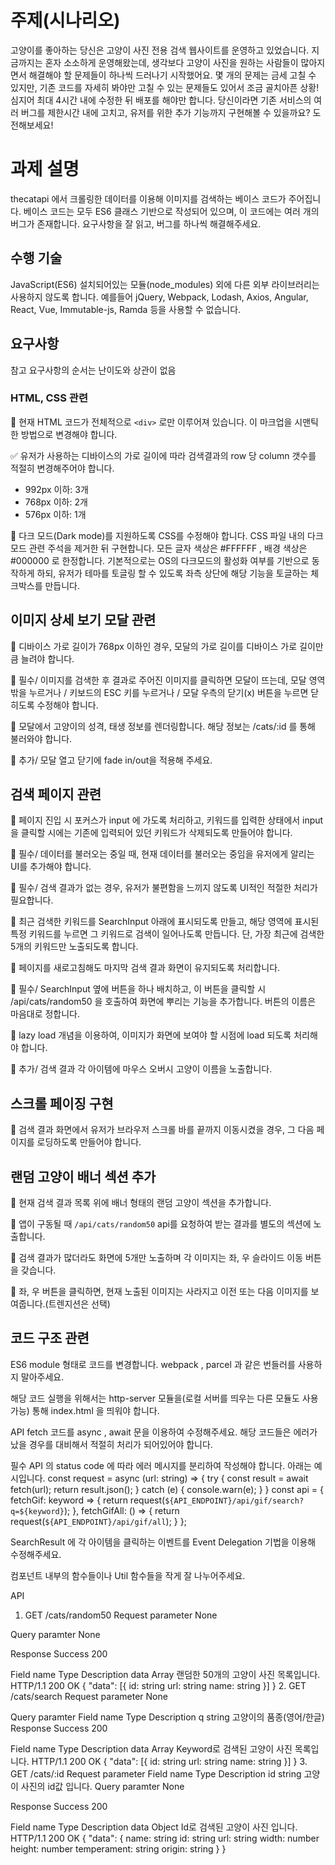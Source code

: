 # 주제(시나리오)

고양이를 좋아하는 당신은 고양이 사진 전용 검색 웹사이트를 운영하고 있었습니다. 지금까지는 혼자 소소하게 운영해왔는데, 생각보다 고양이 사진을 원하는 사람들이 많아지면서 해결해야 할 문제들이 하나씩 드러나기 시작했어요. 몇 개의 문제는 금세 고칠 수 있지만, 기존 코드를 자세히 봐야만 고칠 수 있는 문제들도 있어서 조금 골치아픈 상황! 심지어 최대 4시간 내에 수정한 뒤 배포를 해야만 합니다. 당신이라면 기존 서비스의 여러 버그를 제한시간 내에 고치고, 유저를 위한 추가 기능까지 구현해볼 수 있을까요? 도전해보세요!

# 과제 설명
thecatapi 에서 크롤링한 데이터를 이용해 이미지를 검색하는 베이스 코드가 주어집니다.
베이스 코드는 모두 ES6 클래스 기반으로 작성되어 있으며, 이 코드에는 여러 개의 버그가 존재합니다. 요구사항을 잘 읽고, 버그를 하나씩 해결해주세요.

## 수행 기술
JavaScript(ES6) 설치되어있는 모듈(node_modules) 외에 다른 외부 라이브러리는 사용하지 않도록 합니다. 예를들어 jQuery, Webpack, Lodash, Axios, Angular, React, Vue, Immutable-js, Ramda 등을 사용할 수 없습니다.

## 요구사항
참고 요구사항의 순서는 난이도와 상관이 없음

### HTML, CSS 관련

🔲 현재 HTML 코드가 전체적으로 ```<div>``` 로만 이루어져 있습니다. 이 마크업을 시맨틱한 방법으로 변경해야 합니다.

✅ 유저가 사용하는 디바이스의 가로 길이에 따라 검색결과의 row 당 column 갯수를 적절히 변경해주어야 합니다. 
  - 992px 이하: 3개
  - 768px 이하: 2개
  - 576px 이하: 1개

🔲 다크 모드(Dark mode)를 지원하도록 CSS를 수정해야 합니다. CSS 파일 내의 다크 모드 관련 주석을 제거한 뒤 구현합니다.
모든 글자 색상은 #FFFFFF , 배경 색상은 #000000 로 한정합니다.
기본적으로는 OS의 다크모드의 활성화 여부를 기반으로 동작하게 하되, 유저가 테마를 토글링 할 수 있도록 좌측 상단에 해당 기능을 토글하는 체크박스를 만듭니다.

## 이미지 상세 보기 모달 관련
🔲 디바이스 가로 길이가 768px 이하인 경우, 모달의 가로 길이를 디바이스 가로 길이만큼 늘려야 합니다.

🔲 필수/ 이미지를 검색한 후 결과로 주어진 이미지를 클릭하면 모달이 뜨는데, 모달 영역 밖을 누르거나 / 키보드의 ESC 키를 누르거나 / 모달 우측의 닫기(x) 버튼을 누르면 닫히도록 수정해야 합니다.

🔲 모달에서 고양이의 성격, 태생 정보를 렌더링합니다. 해당 정보는 /cats/:id 를 통해 불러와야 합니다.

🔲 추가/ 모달 열고 닫기에 fade in/out을 적용해 주세요.

## 검색 페이지 관련
🔲 페이지 진입 시 포커스가 input 에 가도록 처리하고, 키워드를 입력한 상태에서 input 을 클릭할 시에는 기존에 입력되어 있던 키워드가 삭제되도록 만들어야 합니다.

🔲 필수/ 데이터를 불러오는 중일 때, 현재 데이터를 불러오는 중임을 유저에게 알리는 UI를 추가해야 합니다.

🔲 필수/ 검색 결과가 없는 경우, 유저가 불편함을 느끼지 않도록 UI적인 적절한 처리가 필요합니다.

🔲 최근 검색한 키워드를 SearchInput 아래에 표시되도록 만들고, 해당 영역에 표시된 특정 키워드를 누르면 그 키워드로 검색이 일어나도록 만듭니다. 단, 가장 최근에 검색한 5개의 키워드만 노출되도록 합니다.

🔲 페이지를 새로고침해도 마지막 검색 결과 화면이 유지되도록 처리합니다.

🔲 필수/ SearchInput 옆에 버튼을 하나 배치하고, 이 버튼을 클릭할 시 /api/cats/random50 을 호출하여 화면에 뿌리는 기능을 추가합니다. 버튼의 이름은 마음대로 정합니다.

🔲 lazy load 개념을 이용하여, 이미지가 화면에 보여야 할 시점에 load 되도록 처리해야 합니다.

🔲 추가/ 검색 결과 각 아이템에 마우스 오버시 고양이 이름을 노출합니다.

## 스크롤 페이징 구현
🔲 검색 결과 화면에서 유저가 브라우저 스크롤 바를 끝까지 이동시켰을 경우, 그 다음 페이지를 로딩하도록 만들어야 합니다.

## 랜덤 고양이 배너 섹션 추가
🔲 현재 검색 결과 목록 위에 배너 형태의 랜덤 고양이 섹션을 추가합니다.

🔲 앱이 구동될 때 `/api/cats/random50` api를 요청하여 받는 결과를 별도의 섹션에 노출합니다.

🔲 검색 결과가 많더라도 화면에 5개만 노출하며 각 이미지는 좌, 우 슬라이드 이동 버튼을 갖습니다.

🔲 좌, 우 버튼을 클릭하면, 현재 노출된 이미지는 사라지고 이전 또는 다음 이미지를 보여줍니다.(트렌지션은 선택)

## 코드 구조 관련
ES6 module 형태로 코드를 변경합니다.
webpack , parcel 과 같은 번들러를 사용하지 말아주세요.

해당 코드 실행을 위해서는 http-server 모듈을(로컬 서버를 띄우는 다른 모듈도 사용 가능) 통해 index.html 을 띄워야 합니다.

API fetch 코드를 async , await 문을 이용하여 수정해주세요. 해당 코드들은 에러가 났을 경우를 대비해서 적절히 처리가 되어있어야 합니다.

필수 API 의 status code 에 따라 에러 메시지를 분리하여 작성해야 합니다. 아래는 예시입니다.
  const request = async (url: string) => {     try {       const result = await fetch(url);       return result.json();     } catch (e) {       console.warn(e);     }   }    const api = {     fetchGif: keyword => {       return request(`${API_ENDPOINT}/api/gif/search?q=${keyword}`);     },     fetchGifAll: () => {       return request(`${API_ENDPOINT}/api/gif/all`);     }   };

SearchResult 에 각 아이템을 클릭하는 이벤트를 Event Delegation 기법을 이용해 수정해주세요.

컴포넌트 내부의 함수들이나 Util 함수들을 작게 잘 나누어주세요.

API
1. GET /cats/random50
Request parameter
None

Query paramter
None

Response
Success 200

Field name	Type	Description
data	Array	랜덤한 50개의 고양이 사진 목록입니다.
HTTP/1.1 200 OK
{
  "data": [{
    id: string
    url: string
    name: string
  }]
}
2. GET /cats/search
Request parameter
None

Query paramter
Field name	Type	Description
q	string	고양이의 품종(영어/한글)
Response
Success 200

Field name	Type	Description
data	Array	Keyword로 검색된 고양이 사진 목록입니다.
HTTP/1.1 200 OK
{
  "data": [{
    id: string
    url: string
    name: string
  }]
}
3. GET /cats/:id
Request parameter
Field name	Type	Description
id	string	고양이 사진의 id값 입니다.
Query paramter
None

Response
Success 200

Field name	Type	Description
data	Object	Id로 검색된 고양이 사진 입니다.
HTTP/1.1 200 OK
{
  "data": {
    name: string
    id: string
    url: string
    width: number
    height: number
    temperament: string
    origin: string
  }
}